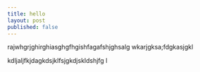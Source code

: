 ```yaml
---
title: hello
layout: post
published: false
---
```

rajwhgrjghirghiasghgfhgishfagafshjghsalg
wkarjgksa;fdgkasjgkl

kdljaljfkjdagkdsjklfsjgkdjskldshjfg
l
